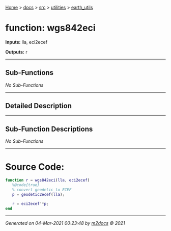 [Home](../../../index.md) > [docs](../../../docs_index.md) > [src](../../src_index.md) > [utilities](../utilities_index.md) > [earth_utils](earth_utils_index.md)  


# function: wgs842eci



**Inputs:** lla, eci2ecef

**Outputs:** r

 ***

## Sub-Functions

*No Sub-Functions*

 ***

## Detailed Description



 ***

## Sub-Function Descriptions

*No Sub-Functions*

 
 *** 

# Source Code:

 ```matlab 
 function r = wgs842eci(lla, eci2ecef)
    %@code{true}
    % convert geodetic to ECEF
    p = geodetic2ecef(lla);

    r = eci2ecef'*p;
end 
``` 
 
***

*Generated on 04-Mar-2021 00:23:48 by [m2docs](https://github.com/crgnam-research/m2docs) © 2021*
